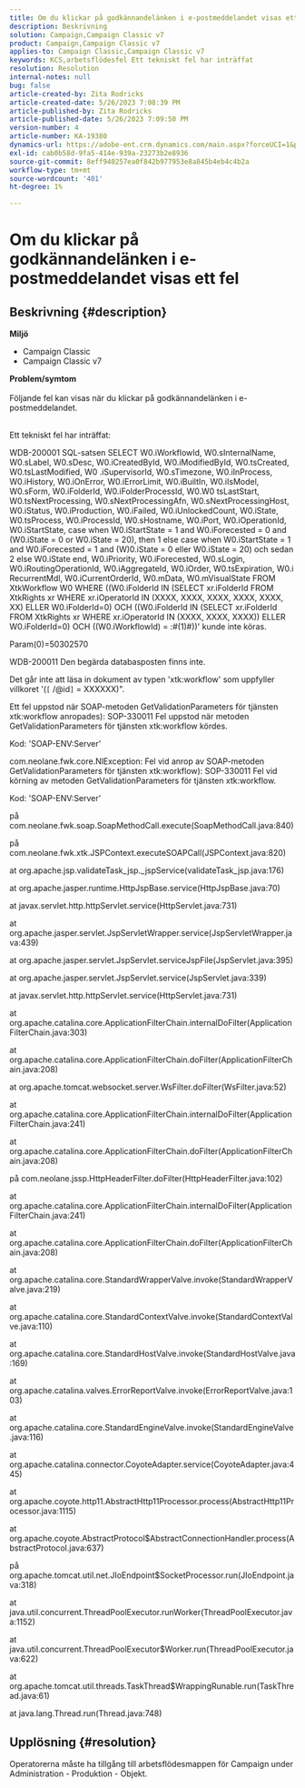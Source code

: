 ```yaml
---
title: Om du klickar på godkännandelänken i e-postmeddelandet visas ett fel
description: Beskrivning
solution: Campaign,Campaign Classic v7
product: Campaign,Campaign Classic v7
applies-to: Campaign Classic,Campaign Classic v7
keywords: KCS,arbetsflödesfel Ett tekniskt fel har inträffat
resolution: Resolution
internal-notes: null
bug: false
article-created-by: Zita Rodricks
article-created-date: 5/26/2023 7:08:39 PM
article-published-by: Zita Rodricks
article-published-date: 5/26/2023 7:09:50 PM
version-number: 4
article-number: KA-19380
dynamics-url: https://adobe-ent.crm.dynamics.com/main.aspx?forceUCI=1&pagetype=entityrecord&etn=knowledgearticle&id=9520e7b5-f8fb-ed11-8849-6045bd0063aa
exl-id: cab0b58d-9fa5-414e-939a-23273b2e8936
source-git-commit: 8eff940257ea0f842b977953e8a845b4eb4c4b2a
workflow-type: tm+mt
source-wordcount: '401'
ht-degree: 1%

---
```


# Om du klickar på godkännandelänken i e-postmeddelandet visas ett fel

## Beskrivning {#description}

<b>Miljö</b>
- Campaign Classic
- Campaign Classic v7



<b>Problem/symtom</b><br><br>Följande fel kan visas när du klickar på godkännandelänken i e-postmeddelandet.<br><br>


Ett tekniskt fel har inträffat:

WDB-200001 SQL-satsen SELECT W0.iWorkflowId, W0.sInternalName, W0.sLabel, W0.sDesc, W0.iCreatedById, W0.iModifiedById, W0.tsCreated, W0.tsLastModified, W0 .iSupervisorId, W0.sTimezone, W0.iInProcess, W0.iHistory, W0.iOnError, W0.iErrorLimit, W0.iBuiltIn, W0.iIsModel, W0.sForm, W0.iFolderId, W0.iFolderProcessId, W0.W0 tsLastStart, W0.tsNextProcessing, W0.sNextProcessingAfn, W0.sNextProcessingHost, W0.iStatus, W0.iProduction, W0.iFailed, W0.iUnlockedCount, W0.iState, W0.tsProcess, W0.iProcessId, W0.sHostname, W0.iPort, W0.iOperationId, W0.iStartState, case when W0.iStartState = 1 and W0.iForecested = 0 and (W0.iState = 0 or W0.iState = 20), then 1 else case when W0.iStartState = 1 and W0.iForecested = 1 and (W)0.iState = 0 eller W0.iState = 20) och sedan 2 else W0.iState end, W0.iPriority, W0.iForecested, W0.sLogin, W0.iRoutingOperationId, W0.iAggregateId, W0.iOrder, W0.tsExpiration, W0.i RecurrentMdl, W0.iCurrentOrderId, W0.mData, W0.mVisualState FROM XtkWorkflow W0 WHERE ((W0.iFolderId IN (SELECT xr.iFolderId FROM XtkRights xr WHERE xr.iOperatorId IN (XXXX, XXXX, XXXX, XXXX, XXXX, XX) ELLER W0.iFolderId=0) OCH ((W0.iFolderId IN (SELECT xr.iFolderId FROM XtkRights xr WHERE xr.iOperatorId IN (XXXX, XXXX, XXXX)) ELLER W0.iFolderId=0) OCH ((W0.iWorkflowId) = :#(1)#))&#39; kunde inte köras.

Param(0)=50302570



WDB-200011 Den begärda databasposten finns inte.

Det går inte att läsa in dokument av typen &#39;xtk:workflow&#39; som uppfyller villkoret &#39;(`[` /@id`]`  = XXXXXX)&quot;.



Ett fel uppstod när SOAP-metoden GetValidationParameters för tjänsten xtk:workflow anropades): SOP-330011 Fel uppstod när metoden GetValidationParameters för tjänsten xtk:workflow kördes.



Kod: &#39;SOAP-ENV:Server&#39;

com.neolane.fwk.core.NlException: Fel vid anrop av SOAP-metoden GetValidationParameters för tjänsten xtk:workflow): SOP-330011 Fel vid körning av metoden GetValidationParameters för tjänsten xtk:workflow.

Kod: &#39;SOAP-ENV:Server&#39;

på com.neolane.fwk.soap.SoapMethodCall.execute(SoapMethodCall.java:840)

på com.neolane.fwk.xtk.JSPContext.executeSOAPCall(JSPContext.java:820)

at org.apache.jsp.validateTask_jsp._jspService(validateTask_jsp.java:176)

at org.apache.jasper.runtime.HttpJspBase.service(HttpJspBase.java:70)

at javax.servlet.http.httpServlet.service(HttpServlet.java:731)

at org.apache.jasper.servlet.JspServletWrapper.service(JspServletWrapper.java:439)

at org.apache.jasper.servlet.JspServlet.serviceJspFile(JspServlet.java:395)

at org.apache.jasper.servlet.JspServlet.service(JspServlet.java:339)

at javax.servlet.http.httpServlet.service(HttpServlet.java:731)

at org.apache.catalina.core.ApplicationFilterChain.internalDoFilter(ApplicationFilterChain.java:303)

at org.apache.catalina.core.ApplicationFilterChain.doFilter(ApplicationFilterChain.java:208)

at org.apache.tomcat.websocket.server.WsFilter.doFilter(WsFilter.java:52)

at org.apache.catalina.core.ApplicationFilterChain.internalDoFilter(ApplicationFilterChain.java:241)

at org.apache.catalina.core.ApplicationFilterChain.doFilter(ApplicationFilterChain.java:208)

på com.neolane.jssp.HttpHeaderFilter.doFilter(HttpHeaderFilter.java:102)

at org.apache.catalina.core.ApplicationFilterChain.internalDoFilter(ApplicationFilterChain.java:241)

at org.apache.catalina.core.ApplicationFilterChain.doFilter(ApplicationFilterChain.java:208)

at org.apache.catalina.core.StandardWrapperValve.invoke(StandardWrapperValve.java:219)

at org.apache.catalina.core.StandardContextValve.invoke(StandardContextValve.java:110)

at org.apache.catalina.core.StandardHostValve.invoke(StandardHostValve.java:169)

at org.apache.catalina.valves.ErrorReportValve.invoke(ErrorReportValve.java:103)

at org.apache.catalina.core.StandardEngineValve.invoke(StandardEngineValve.java:116)

at org.apache.catalina.connector.CoyoteAdapter.service(CoyoteAdapter.java:445)

at org.apache.coyote.http11.AbstractHttp11Processor.process(AbstractHttp11Processor.java:1115)

at org.apache.coyote.AbstractProtocol$AbstractConnectionHandler.process(AbstractProtocol.java:637)

på org.apache.tomcat.util.net.JIoEndpoint$SocketProcessor.run(JIoEndpoint.java:318)

at java.util.concurrent.ThreadPoolExecutor.runWorker(ThreadPoolExecutor.java:1152)

at java.util.concurrent.ThreadPoolExecutor$Worker.run(ThreadPoolExecutor.java:622)

at org.apache.tomcat.util.threads.TaskThread$WrappingRunable.run(TaskThread.java:61)

at java.lang.Thread.run(Thread.java:748)


## Upplösning {#resolution}


Operatorerna måste ha tillgång till arbetsflödesmappen för Campaign under Administration - Produktion - Objekt.
